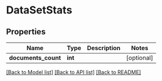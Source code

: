 # DataSetStats

## Properties
Name | Type | Description | Notes
------------ | ------------- | ------------- | -------------
**documents_count** | **int** |  | [optional] 


[[Back to Model list]](../README.md#documentation-for-models) [[Back to API list]](../README.md#documentation-for-api-endpoints) [[Back to README]](../README.md)


